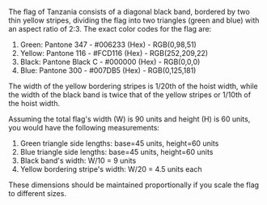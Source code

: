 The flag of Tanzania consists of a diagonal black band, bordered by two thin yellow stripes, dividing the flag into two triangles (green and blue) with an aspect ratio of 2:3. The exact color codes for the flag are:

1. Green: Pantone 347 - #006233 (Hex) - RGB(0,98,51)
2. Yellow: Pantone 116 - #FCD116 (Hex) - RGB(252,209,22)
3. Black: Pantone Black C - #000000 (Hex) - RGB(0,0,0)
4. Blue: Pantone 300 - #007DB5 (Hex) - RGB(0,125,181)

The width of the yellow bordering stripes is 1/20th of the hoist width, while the width of the black band is twice that of the yellow stripes or 1/10th of the hoist width.

Assuming the total flag's width (W) is 90 units and height (H) is 60 units, you would have the following measurements:

1. Green triangle side lengths: base=45 units, height=60 units
2. Blue triangle side lengths: base=45 units, height=60 units
3. Black band's width: W/10 = 9 units
4. Yellow bordering stripe's width: W/20 = 4.5 units each

These dimensions should be maintained proportionally if you scale the flag to different sizes.